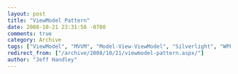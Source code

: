 ```yaml
---
layout: post
title: "ViewModel Pattern"
date: 2008-10-21 23:31:58 -0700
comments: true
category: Archive
tags: ["ViewModel", "MVVM", "Model-View-ViewModel", "Silverlight", "WPF", "MVC", "MVP"]
redirect_from: ["/archive/2008/10/21/viewmodel-pattern.aspx/"]
author: "Jeff Handley"
---
```


